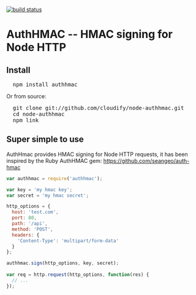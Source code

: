 [![build status](https://secure.travis-ci.org/cloudify/node-authhmac.png)](http://travis-ci.org/cloudify/node-authhmac)
# AuthHMAC -- HMAC signing for Node HTTP

## Install

<pre>
  npm install authhmac
</pre>

Or from source:

<pre>
  git clone git://github.com/cloudify/node-authhmac.git
  cd node-authhmac
  npm link
</pre>

## Super simple to use

AuthHmac provides HMAC signing for Node HTTP requests, it has been inspired by the Ruby AuthHMAC gem: https://github.com/seangeo/auth-hmac 

```javascript
var authhmac = require('authhmac');

var key = 'my hmac key';
var secret = 'my hmac secret'; 

http_options = {
  host: 'test.com',
  port: 80,
  path: '/api',
  method: 'POST',
  headers: {
    'Content-Type': 'multipart/form-data'
  }
};

authhmac.sign(http_options, key, secret);
    
var req = http.request(http_options, function(res) {
  // ...
});
```

